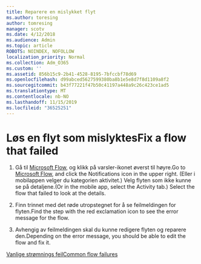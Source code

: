 ```yaml
---
title: Reparere en mislykket flyt
ms.author: toresing
author: tomresing
manager: scotv
ms.date: 4/12/2018
ms.audience: Admin
ms.topic: article
ROBOTS: NOINDEX, NOFOLLOW
localization_priority: Normal
ms.collection: Adm_O365
ms.custom: ''
ms.assetid: 856b15c9-2b41-4528-8195-7bfccbf78d69
ms.openlocfilehash: d99abced5627599380ba8b1e5e8d7f8d1109a8f2
ms.sourcegitcommit: b43f77221f47b50c41197a448a9c26c423ce1ad5
ms.translationtype: MT
ms.contentlocale: nb-NO
ms.lasthandoff: 11/15/2019
ms.locfileid: "36525251"
---
```

# <a name="fix-a-flow-that-failed"></a><span data-ttu-id="d77a7-102">Løs en flyt som mislyktes</span><span class="sxs-lookup"><span data-stu-id="d77a7-102">Fix a flow that failed</span></span>

1. <span data-ttu-id="d77a7-103">Gå til [Microsoft Flow](https://flow.microsoft.com/), og klikk på varsler-ikonet øverst til høyre.</span><span class="sxs-lookup"><span data-stu-id="d77a7-103">Go to [Microsoft Flow](https://flow.microsoft.com/), and click the Notifications icon in the upper right.</span></span> <span data-ttu-id="d77a7-104">(Eller i mobilappen velger du kategorien aktivitet.) Velg flyten som ikke kunne se på detaljene.</span><span class="sxs-lookup"><span data-stu-id="d77a7-104">(Or in the mobile app, select the Activity tab.) Select the flow that failed to look at the details.</span></span>
    
2. <span data-ttu-id="d77a7-105">Finn trinnet med det røde utropstegnet for å se feilmeldingen for flyten.</span><span class="sxs-lookup"><span data-stu-id="d77a7-105">Find the step with the red exclamation icon to see the error message for the flow.</span></span>
    
3. <span data-ttu-id="d77a7-106">Avhengig av feilmeldingen skal du kunne redigere flyten og reparere den.</span><span class="sxs-lookup"><span data-stu-id="d77a7-106">Depending on the error message, you should be able to edit the flow and fix it.</span></span> 
    
[<span data-ttu-id="d77a7-107">Vanlige strømnings feil</span><span class="sxs-lookup"><span data-stu-id="d77a7-107">Common flow failures</span></span>](https://go.microsoft.com/fwlink/?linkid=872110)
  

